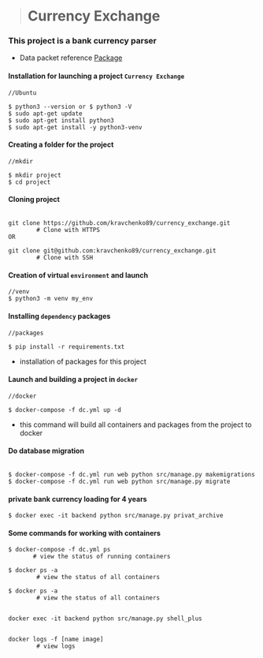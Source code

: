 > # Currency Exchange #

### This project is a bank currency parser

* Data packet reference [Package](https://github.com/kravchenko89/currency_exchange "Currency Exchange")

#### Installation for launching a project `Currency Exchange`

```Ubuntu
//Ubuntu

$ python3 --version or $ python3 -V
$ sudo apt-get update
$ sudo apt-get install python3
$ sudo apt-get install -y python3-venv
```
#### Creating a folder for the project
```cd
//mkdir

$ mkdir project
$ cd project
```
#### Cloning project 
```buildoutcfg//

git clone https://github.com/kravchenko89/currency_exchange.git
        # Clone with HTTPS
OR

git clone git@github.com:kravchenko89/currency_exchange.git
        # Clone with SSH
```
#### Creation of virtual `environment` and launch
```venv
//venv
$ python3 -m venv my_env

```

#### Installing `dependency` packages

```packages
//packages

$ pip install -r requirements.txt
```
* installation of packages for this project

#### Launch and building a project in `docker`
```docker
//docker

$ docker-compose -f dc.yml up -d
```
* this command will build all containers and packages from the project to docker 

#### Do database migration

```buildoutcfg//

$ docker-compose -f dc.yml run web python src/manage.py makemigrations
$ docker-compose -f dc.yml run web python src/manage.py migrate
```

#### private bank currency loading for 4 years

```buildoutcfg//
$ docker exec -it backend python src/manage.py privat_archive

```

#### Some commands for working with containers

```buildoutcfg//
$ docker-compose -f dc.yml ps    
       # view the status of running containers
```

```buildoutcfg//
$ docker ps -a 
        # view the status of all containers
```

```buildoutcfg//
$ docker ps -a 
        # view the status of all containers
```

```buildoutcfg//

docker exec -it backend python src/manage.py shell_plus

```

```buildoutcfg//

docker logs -f [name image]
        # view logs
```